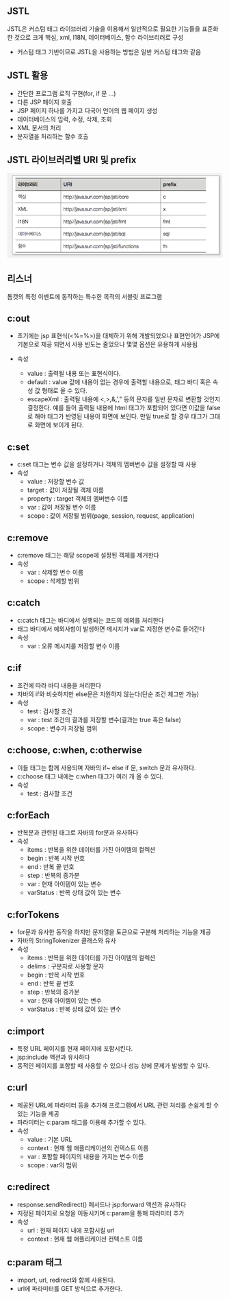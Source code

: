 ## JSTL

JSTL은 커스텀 태그 라이브러리 기술을 이용해서 일반적으로 필요한 기능들을 표준화한 것으로 크게 핵심, xml, l18N, 데이터베이스, 함수 라이브리러로 구성

- 커스텀 태그 기반이므로 JSTL을 사용하는 방법은 일반 커스텀 태그와 같음

## JSTL 활용

- 간단한 프로그램 로직 구현(for, if 문 ...)
- 다른 JSP 페이지 호출
- JSP 페이지 하나를 가지고 다국어 언어의 웹 페이지 생성
- 데이터베이스의 입력, 수정, 삭제, 조회
- XML 문서의 처리
- 문자열을 처리하는 함수 호출

## JSTL 라이브러리별 URI 및 prefix

![prefix](./01.png)

## 리스너

톰캣의 특정 이벤트에 동작하는 특수한 목적의 서블릿 프로그램

## c:out

- 초기에는 jsp 표현식(<%=%>)을 대체하기 위해 개발되었으나 표현언어가 JSP에 기본으로 제공 되면서 사용 빈도는 줄었으나 몇몇 옵션은 유용하게 사용됨

- 속성
  - value : 출력될 내용 또는 표현식이다.
  - default : value 값에 내용이 없는 경우에 출력할 내용으로, 태그 바디 혹은 속성 값 형태로 올 수 있다.
  - escapeXml : 출력될 내용에 <,>,&,'," 등의 문자를 일반 문자로 변환할 것인지 결정한다. 예를 들어 출력될 내용에 html 태그가 포함되어 있다면 이값을 false로 해야 태그가 반영된 내용이 화면에 보인다. 만일 true로 할 경우 태그가 그대로 화면에 보이게 된다.

## c:set

- c:set 태그는 변수 값을 설정하거나 객체의 멤버변수 값을 설정할 때 사용
- 속성
  - value : 저장할 변수 값
  - target : 값이 저장될 객체 이름
  - property : target 객체의 멤버변수 이름
  - var : 값이 저장될 변수 이름
  - scope : 값이 저장될 범위(page, session, request, application)

## c:remove

- c:remove 태그는 해당 scope에 설정된 객체를 제거한다
- 속성
  - var : 삭제할 변수 이름
  - scope : 삭제할 범위

## c:catch

- c:catch 태그는 바디에서 실행되는 코드의 예외를 처리한다
- 태그 바디에서 예외사항이 발생하면 메시지가 var로 지정한 변수로 들어간다
- 속성
  - var : 오류 메시지를 저장할 변수 이름

## c:if

- 조건에 따라 바디 내용을 처리한다
- 자바의 if와 비슷하지만 else문은 지원하지 않는다(단순 조건 체그만 가능)
- 속성
  - test : 검사할 조건
  - var : test 조건의 결과를 저장할 변수(결과는 true 혹은 false)
  - scope : 변수가 저장될 범위

## c:choose, c:when, c:otherwise

- 이들 태그는 함께 사용되며 자바의 if~ else if 문, switch 문과 유사하다.
- c:choose 태그 내에는 c:when 태그가 여러 개 올 수 있다.
- 속성
  - test : 검사할 조건

## c:forEach

- 반복문과 관련된 태그로 자바의 for문과 유사하다
- 속성
  - items : 반복을 위한 데이터를 가진 아이템의 컬렉션
  - begin : 반복 시작 번호
  - end : 반복 끝 번호
  - step : 반복의 증가분
  - var : 현재 아이템이 있는 변수
  - varStatus : 반복 상태 값이 있는 변수

## c:forTokens

- for문과 유사한 동작을 하지만 문자열을 토큰으로 구분해 처리하는 기능을 제공
- 자바의 StringTokenizer 클래스와 유사
- 속성
  - items : 반복을 위한 데이터를 가진 아이템의 컬렉션
  - delims : 구분자로 사용할 문자
  - begin : 반복 시작 번호
  - end : 반복 끝 번호
  - step : 반복의 증가분
  - var : 현재 아이템이 있는 변수
  - varStatus : 반복 상태 값이 있는 변수

## c:import

- 특정 URL 페이지를 현재 페이지에 포함시킨다.
- jsp:include 액션과 유사하다
- 동적인 페이지를 포함할 때 사용할 수 있으나 성능 상에 문제가 발생할 수 있다.

## c:url

- 제공된 URL에 파라미터 등을 추가해 프로그램에서 URL 관련 처리를 손쉽게 할 수 있는 기능을 제공
- 파라미터는 c:param 태그를 이용해 추가할 수 있다.
- 속성
  - value : 기본 URL
  - context : 현재 웹 애플리케이션의 컨텍스트 이름
  - var : 포함할 페이지의 내용을 가지는 변수 이름
  - scope : var의 범위

## c:redirect

- response.sendRedirect() 메서드나 jsp:forward 액션과 유사하다
- 지정된 페이지로 요청을 이동시키며 c:param을 통해 파라미터 추가
- 속성
  - url : 현재 페이지 내에 포함시킬 url
  - context : 현재 웹 애플리케이션 컨텍스트 이름

## c:param 태그

- import, url, redirect와 함께 사용된다.
- url에 파라미터를 GET 방식으로 추가한다.

